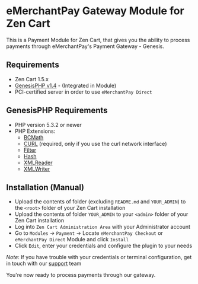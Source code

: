 eMerchantPay Gateway Module for Zen Cart
======================================

This is a Payment Module for Zen Cart, that gives you the ability to process payments through eMerchantPay's Payment Gateway - Genesis.

Requirements
------------

* Zen Cart 1.5.x
* [GenesisPHP v1.4](https://github.com/GenesisGateway/genesis_php) - (Integrated in Module)
* PCI-certified server in order to use ```eMerchantPay Direct```

GenesisPHP Requirements
------------

* PHP version 5.3.2 or newer
* PHP Extensions:
    * [BCMath](https://php.net/bcmath)
    * [CURL](https://php.net/curl) (required, only if you use the curl network interface)
    * [Filter](https://php.net/filter)
    * [Hash](https://php.net/hash)
    * [XMLReader](https://php.net/xmlreader)
    * [XMLWriter](https://php.net/xmlwriter)

Installation (Manual)
------------

* Upload the contents of folder (excluding ```README.md``` and ```YOUR_ADMIN```) to the ```<root>``` folder of your Zen Cart installation
* Upload the contents of folder ```YOUR_ADMIN``` to your ```<admin>``` folder of your Zen Cart installation
* Log into ```Zen Cart Administration Area``` with your Administrator account
* Go to ```Modules``` -> ```Payment``` -> Locate ```eMerchantPay Checkout``` or ```eMerchantPay Direct``` Module and click ```Install```
* Click ```Edit```, enter your credentials and configure the plugin to your needs

_Note_: If you have trouble with your credentials or terminal configuration, get in touch with our [support] team

You're now ready to process payments through our gateway.

[support]: mailto:tech-support@emerchantpay.net
